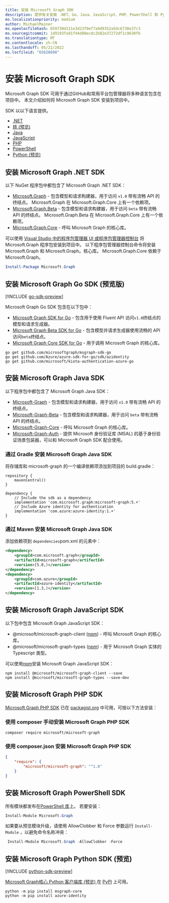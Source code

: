 ```yaml
---
title: 安装 Microsoft Graph SDK
description: 提供有关安装 .NET、Go、Java、JavaScript、PHP、PowerShell 和 Python Microsoft Graph SDK 的说明。
ms.localizationpriority: medium
author: MichaelMainer
ms.openlocfilehash: 659730d111e3d23f0ef7a9d9352a5dc6730e37c3
ms.sourcegitcommit: 1d9193fa91f44d80ecdc2b82e37272df1c9630f6
ms.translationtype: MT
ms.contentlocale: zh-CN
ms.lasthandoff: 05/22/2022
ms.locfileid: "65628698"
---
```

# <a name="install-a-microsoft-graph-sdk"></a>安装 Microsoft Graph SDK

Microsoft Graph SDK 可用于通过GitHub和常用平台包管理器将多种语言包含在项目中。 本文介绍如何将 Microsoft Graph SDK 安装到项目中。

SDK 以以下语言提供。

- [.NET](#install-the-microsoft-graph-net-sdk)
- [转 (预览) ](#install-the-microsoft-graph-go-sdk-preview)
- [Java](#install-the-microsoft-graph-java-sdk)
- [JavaScript](#install-the-microsoft-graph-javascript-sdk)
- [PHP](#install-the-microsoft-graph-php-sdk)
- [PowerShell](#install-the-microsoft-graph-powershell-sdk)
- [Python (预览) ](#install-the-microsoft-graph-python-sdk-preview)

## <a name="install-the-microsoft-graph-net-sdk"></a>安装 Microsoft Graph .NET SDK

以下 NuGet 程序包中都包含了 Microsoft Graph .NET SDK：

- [Microsoft.Graph](https://github.com/microsoftgraph/msgraph-sdk-dotnet) - 包含模型和请求构建器，用于访问 `v1.0` 带有流畅 API 的终结点。 Microsoft.Graph 在 Microsoft.Graph.Core 上有一个依赖项。
- [Microsoft.Graph.Beta](https://github.com/microsoftgraph/msgraph-beta-sdk-dotnet) - 包含模型和请求构建器，用于访问 `beta` 带有流畅 API 的终结点。 Microsoft.Graph.Beta 在 Microsoft.Graph.Core 上有一个依赖项。
- [Microsoft.Graph.Core](https://github.com/microsoftgraph/msgraph-sdk-dotnet) - 呼叫 Microsoft Graph 的核心库。

可以使用 [Visual Studio 中的程序包管理器 UI 或程序包管理器控制台](/nuget/quickstart/install-and-use-a-package-in-visual-studio) 将Microsoft.Graph 程序包安装到项目中。 以下程序包管理器控制台命令将安装 Microsoft.Graph 和 Microsoft.Graph。核心库。 Microsoft.Graph.Core 依赖于 Microsoft.Graph。

```PowerShell
Install-Package Microsoft.Graph
```

## <a name="install-the-microsoft-graph-go-sdk-preview"></a>安装 Microsoft Graph Go SDK (预览版) 

[!INCLUDE [go-sdk-preview](../../includes/go-sdk-preview.md)]

Microsoft Graph Go SDK 包含在以下包中：

- [Microsoft Graph SDK for Go](https://github.com/microsoftgraph/msgraph-sdk-go) - 包含用于使用 Fluent API 访问`v1.0`终结点的模型和请求生成器。
- [Microsoft Graph Beta SDK for Go](https://github.com/microsoftgraph/msgraph-beta-sdk-go) - 包含模型并请求生成器使用流畅的 API 访问`beta`终结点。
- [Microsoft Graph Core SDK for Go](https://github.com/microsoftgraph/msgraph-sdk-go-core) - 用于调用 Microsoft Graph 的核心库。

```Shell
go get github.com/microsoftgraph/msgraph-sdk-go
go get github.com/Azure/azure-sdk-for-go/sdk/azidentity
go get github.com/microsoft/kiota-authentication-azure-go
```

## <a name="install-the-microsoft-graph-java-sdk"></a>安装 Microsoft Graph Java SDK

以下程序包中都包含了 Microsoft Graph Java SDK：

- [Microsoft-Graph](https://github.com/microsoftgraph/msgraph-sdk-java) - 包含模型和请求构建器，用于访问 `v1.0` 带有流畅 API 的终结点。
- [Microsoft-Graph-Beta](https://github.com/microsoftgraph/msgraph-beta-sdk-java) - 包含模型和请求构建器，用于访问 `beta` 带有流畅 API 的终结点。
- [Microsoft-Graph-Core](https://github.com/microsoftgraph/msgraph-sdk-java-core) - 呼叫 Microsoft Graph 的核心库。
- [Microsoft-Graph-Auth](https://github.com/microsoftgraph/msgraph-sdk-java-auth) - 提供 Microsoft 身份验证库 (MSAL) 的基于身份验证场景包装器，可以和 Microsoft Graph SDK 配合使用。

### <a name="install-the-microsoft-graph-java-sdk-via-gradle"></a>通过 Gradle 安装 Microsoft Graph Java SDK

将存储库和 microsoft-graph 的一个编译依赖项添加到项目的 build.gradle：

```Gradle
repository {
    mavenCentral()
}

dependency {
    // Include the sdk as a dependency
    implementation 'com.microsoft.graph:microsoft-graph:5.+'
    // Include Azure identity for authentication
    implementation 'com.azure:azure-identity:1.+'
}
```

### <a name="install-the-microsoft-graph-java-sdk-via-maven"></a>通过 Maven 安装 Microsoft Graph Java SDK

添加依赖项到 `dependencies`pom.xml 的元素中：

```xml
<dependency>
    <groupId>com.microsoft.graph</groupId>
    <artifactId>microsoft-graph</artifactId>
    <version>[5.0,)</version>
</dependency>
<dependency>
    <groupId>com.azure</groupId>
    <artifactId>azure-identity</artifactId>
    <version>[1.3,)</version>
</dependency>
```

## <a name="install-the-microsoft-graph-javascript-sdk"></a>安装 Microsoft Graph JavaScript SDK

以下包中包含 Microsoft Graph JavaScript SDK：

- @microsoft/microsoft-graph-client ([npm](https://www.npmjs.com/package/@microsoft/microsoft-graph-client)) - 呼叫 Microsoft Graph 的核心库。
- @microsoft/microsoft-graph-types ([npm](https://www.npmjs.com/package/@microsoft/microsoft-graph-types)) - 用于 Microsoft Graph 实体的 Typescript 类型。

可以使用[npm](https://www.npmjs.com)安装 Microsoft Graph JavaScript SDK：

```Shell
npm install @microsoft/microsoft-graph-client --save
npm install @microsoft/microsoft-graph-types --save-dev
```

## <a name="install-the-microsoft-graph-php-sdk"></a>安装 Microsoft Graph PHP SDK

[Microsoft Graph PHP SDK](https://github.com/microsoftgraph/msgraph-sdk-php) 已在 [packagist.org](https://packagist.org/packages/microsoft/microsoft-graph) 中可用，可按以下方法安装：

### <a name="install-the-microsoft-graph-php-sdk-manually-using-composer"></a>使用 composer 手动安装 Microsoft Graph PHP SDK

```Shell
composer require microsoft/microsoft-graph
```

### <a name="install-the-microsoft-graph-php-sdk-using-composerjson"></a>使用 composer.json 安装 Microsoft Graph PHP SDK

```json
{
    "require": {
        "microsoft/microsoft-graph": "^1.8"
    }
}
```

## <a name="install-the-microsoft-graph-powershell-sdk"></a>安装 Microsoft Graph PowerShell SDK

所有模块都发布在[PowerShell 库](https://www.powershellgallery.com/packages/Microsoft.Graph)上。 若要安装：

``` powershell
Install-Module Microsoft.Graph
```

如果要从预览模块升级，请使用 AllowClobber 和 Force 参数运行 `Install-Module` ，以避免命令名称冲突：

``` powershell
 Install-Module Microsoft.Graph -AllowClobber -Force
```

## <a name="install-the-microsoft-graph-python-sdk-preview"></a>安装 Microsoft Graph Python SDK (预览) 

[!INCLUDE [python-sdk-preview](../../includes/python-sdk-preview.md)]

[Microsoft Graph核心 Python 客户端库 (预览) ](https://github.com/microsoftgraph/msgraph-sdk-python-core)在 [PyPI](https://pypi.org/) 上可用。

```Shell
python -m pip install msgraph-core
python -m pip install azure-identity
```
